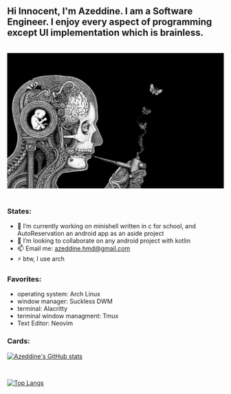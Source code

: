 ## Hi Innocent, I'm Azeddine. I am a Software Engineer. I enjoy every aspect of programming except UI implementation which is brainless.

<br />
<div align=center>
  <img src="brain.png">
</div>
<br />

### States:
- 🔭 I’m currently working on minishell written in c for school, and AutoReservation an android app as an aside project
- 👯 I’m looking to collaborate on any android project with kotlin
- 📫 Email me: azeddine.hmd@gmail.com
- ⚡ btw, I use arch

### Favorites:
  - operating system: Arch Linux
  - window manager: Suckless DWM
  - terminal: Alacritty
  - terminal window managment: Tmux
  - Text Editor: Neovim
 
 ### Cards:
[![Azeddine's GitHub stats](https://github-readme-stats.vercel.app/api?count_private=true&username=azeddine-hmd&show_icons=true&theme=gruvbox&border_radius=20)](https://github.com/azeddine-hmd)

<br />

[![Top Langs](https://github-readme-stats.vercel.app/api/top-langs/?username=azeddine-hmd&theme=darcula&layout=compact)](https://github.com/azeddine-hmd)
